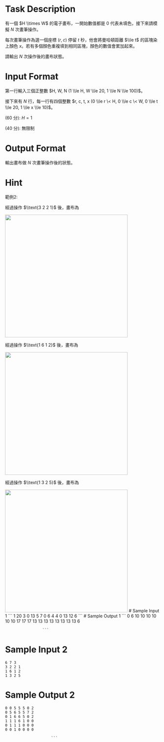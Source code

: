 # Task Description
有一個 $H \\times W$ 的電子畫布，一開始數值都是 $0$ 代表未填色，接下來請模擬 $N$ 次畫筆操作。

每次畫筆操作為選一個座標 $(r, c)$ 停留 $t$ 秒，他會將曼哈頓距離 $\\le t$ 的區塊染上顏色 $x$。若有多個顏色重複填到相同區塊，顏色的數值會累加起來。

請輸出 $N$ 次操作後的畫布狀態。
# Input Format
第一行輸入三個正整數 $H, W, N (1 \\le H, W \\le 20, 1 \\le N \\le 100)$。

接下來有 $N$ 行，每一行有四個整數 $r, c, t, x (0 \\le r \< H, 0 \\le c \< W, 0 \\le t \\le 20, 1 \\le x \\le 10)$。

(60 分): $H = 1$

(40 分): 無限制
# Output Format
輸出畫布做 $N$ 次畫筆操作後的狀態。
# Hint
範例2:

經過操作 $\\text{3 2 2 1}$ 後，畫布為

<img src="./ShowImage_id_4103" width="400" />

經過操作 $\\text{1 6 1 2}$ 後，畫布為

<img src="./ShowImage_id_4104" width="400" />

經過操作 $\\text{1 3 2 5}$ 後，畫布為

<img src="./ShowImage_id_4105" width="400" />
# Sample Input 1
```
1 20 3
0 13 5 7
0 6 4 4
0 13 12 6
```
# Sample Output 1
```
0 6 10 10 10 10 10 10 17 17 17 13 13 13 13 13 13 13 13 6

                     ```
# Sample Input 2
```
6 7 3
3 2 2 1
1 6 1 2
1 3 2 5
```
# Sample Output 2
```
0 0 5 5 5 0 2
0 5 6 5 5 7 2
0 1 6 6 5 0 2
1 1 1 6 1 0 0
0 1 1 1 0 0 0
0 0 1 0 0 0 0

                     ```

